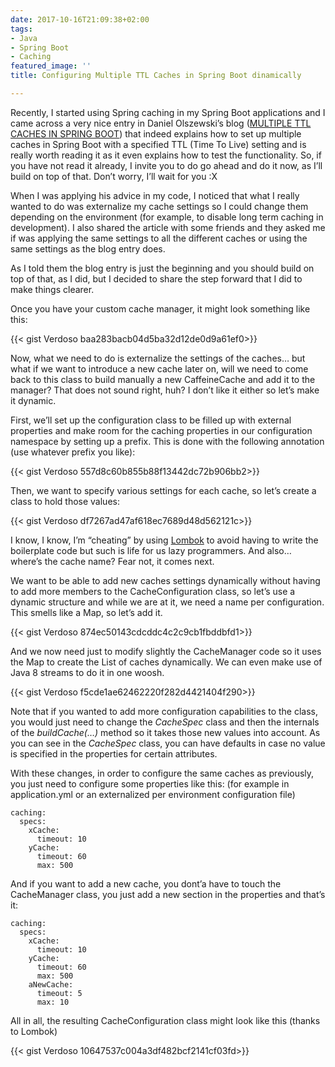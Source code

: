 ```yaml
---
date: 2017-10-16T21:09:38+02:00
tags:
- Java
- Spring Boot
- Caching
featured_image: ''
title: Configuring Multiple TTL Caches in Spring Boot dinamically

---
```

Recently, I started using Spring caching in my Spring Boot applications and I came across a very nice entry in Daniel Olszewski’s blog ([MULTIPLE TTL CACHES IN SPRING BOOT](http://dolszewski.com/spring/multiple-ttl-caches-in-spring-boot/)) that indeed explains how to set up multiple caches in Spring Boot with a specified TTL (Time To Live) setting and is really worth reading it as it even explains how to test the functionality. So, if you have not read it already, I invite you to do go ahead and do it now, as I’ll build on top of that. Don’t worry, I’ll wait for you :X

When I was applying his advice in my code, I noticed that what I really wanted to do was externalize my cache settings so I could change them depending on the environment (for example, to disable long term caching in development). I also shared the article with some friends and they asked me if was applying the same settings to all the different caches or using the same settings as the blog entry does.

As I told them the blog entry is just the beginning and you should build on top of that, as I did, but I decided to share the step forward that I did to make things clearer.

Once you have your custom cache manager, it might look something like this:

{{< gist Verdoso baa283bacb04d5ba32d12de0d9a61ef0>}}

Now, what we need to do is externalize the settings of the caches… but what if we want to introduce a new cache later on, will we need to come back to this class to build manually a new CaffeineCache and add it to the manager? That does not sound right, huh? I don’t like it either so let’s make it dynamic.

First, we’ll set up the configuration class to be filled up with external properties and make room for the caching properties in our configuration namespace by setting up a prefix. This is done with the following annotation (use whatever prefix you like):

{{< gist Verdoso 557d8c60b855b88f13442dc72b906bb2>}}

Then, we want to specify various settings for each cache, so let’s create a class to hold those values:

{{< gist Verdoso df7267ad47af618ec7689d48d562121c>}}

I know, I know, I’m “cheating” by using [Lombok](https://projectlombok.org/) to avoid having to write the boilerplate code but such is life for us lazy programmers. And also… where’s the cache name? Fear not, it comes next.

We want to be able to add new caches settings dynamically without having to add more members to the CacheConfiguration class, so let’s use a dynamic structure and while we are at it, we need a name per configuration. This smells like a Map, so let’s add it.

{{< gist Verdoso 874ec50143cdcddc4c2c9cb1fbddbfd1>}}

And we now need just to modify slightly the CacheManager code so it uses the Map to create the List of caches dynamically. We can even make use of Java 8 streams to do it in one woosh.

{{< gist Verdoso f5cde1ae62462220f282d4421404f290>}}

Note that if you wanted to add more configuration capabilities to the class, you would just need to change the _CacheSpec_ class and then the internals of the _buildCache(…)_ method so it takes those new values into account. As you can see in the _CacheSpec_ class, you can have defaults in case no value is specified in the properties for certain attributes.

With these changes, in order to configure the same caches as previously, you just need to configure some properties like this: (for example in application.yml or an externalized per environment configuration file)

    caching:
      specs:
        xCache:
          timeout: 10  
        yCache:
          timeout: 60
          max: 500

And if you want to add a new cache, you dont’a have to touch the CacheManager class, you just add a new section in the properties and that’s it:

    caching:
      specs:
        xCache:
          timeout: 10  
        yCache:
          timeout: 60
          max: 500
        aNewCache:
          timeout: 5
          max: 10

All in all, the resulting CacheConfiguration class might look like this (thanks to Lombok)

{{< gist Verdoso 10647537c004a3df482bcf2141cf03fd>}}